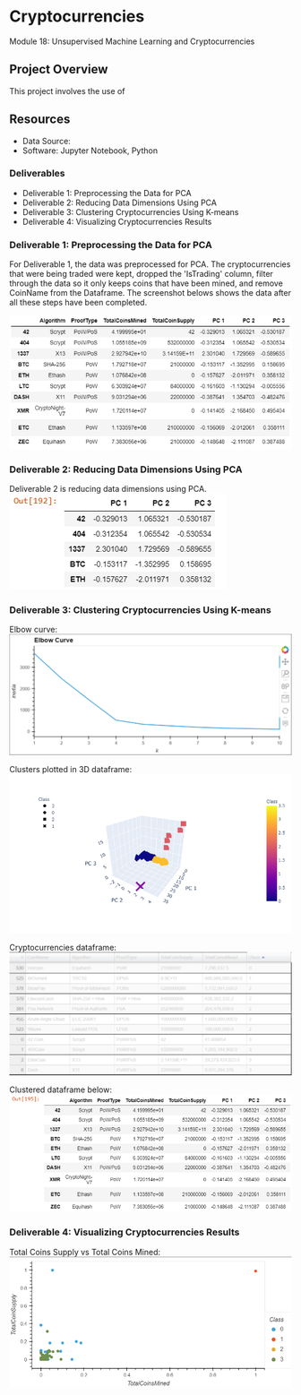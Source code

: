 # Cryptocurrencies
Module 18: Unsupervised Machine Learning and Cryptocurrencies

## Project Overview
This project involves the use of 

## Resources
- Data Source:
- Software: Jupyter Notebook,  Python

### Deliverables
- Deliverable 1: Preprocessing the Data for PCA
- Deliverable 2: Reducing Data Dimensions Using PCA
- Deliverable 3: Clustering Cryptocurrencies Using K-means
- Deliverable 4: Visualizing Cryptocurrencies Results

### Deliverable 1: Preprocessing the Data for PCA
For Deliverable 1, the data was preprocessed for PCA. The cryptocurrencies that were being traded were kept, dropped the 'IsTrading' column, filter through the data so it only keeps coins that have been mined, and remove CoinName from the Dataframe. 
The screenshot belows shows the data after all these steps have been completed.

![](Crypto.PNG)


### Deliverable 2: Reducing Data Dimensions Using PCA
Deliverable 2 is reducing data dimensions using PCA. 
![](Crypto6.PNG)


### Deliverable 3: Clustering Cryptocurrencies Using K-means
Elbow curve:
![](Crypto1.PNG)

Clusters plotted in 3D dataframe:
![](Crypto2.png)

Cryptocurrencies dataframe:
![](Crypto3.PNG)

Clustered dataframe below:
![](Crypto7.PNG)


### Deliverable 4: Visualizing Cryptocurrencies Results
Total Coins Supply vs Total Coins Mined:
![](Crypto4.PNG)

